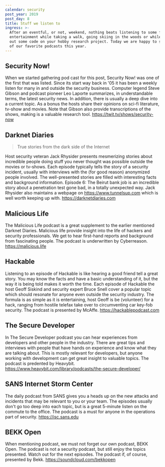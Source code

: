 ```yaml
---
calendar: security
post_year: 2019
post_day: 8
title: Stuff we listen to
ingress: >-
  After an eventful, or not, weekend, nothing beats listening to some fine
  entertainment while taking a walk, going skiing in the woods or while cranking
  out some code on your hobby research project. Today we are happy to share some
  of our favorite podcasts this year.
---
```

## Security Now!

When we started gathering pod cast for this post, Security Now! was one of the first that was listed. Since its start way back in '05 it has been a weekly listen for many in and outside the security business. Computer legend Steve Gibson and podcast pioneer Leo Laporte summarizes, in understandable terms, the latest security news. In addition, there is usually a deep dive into a current topic. As a bonus the hosts share their opinions on sci-fi literature, tv-show and movies. Note that Gibson also provide transcriptions of the shows, making is a valuable research tool. https://twit.tv/shows/security-now

## Darknet Diaries

> True stories from the dark side of the Internet

Host security veteran Jack Rhysider presents mesmerizing stories about incredible people doing stuff you never thought was possible outside the movies or tv-shows. Each episode typically tells the story of a security incident, usually with interviews with the (for good reason) anonymized people involved. The well-presented stories are filled with interesting facts and background information. Episode 6: The Beirut bank job is an incredible story about a penetration test gone bad, in a totally unexpected way. Jack Rhysider also maintains a webpage on <https://www.tunnelsup.com> which is well worth keeping up with. <https://darknetdiaries.com>

## Malicious Life

The Malicious Life podcast is a great supplement to the earlier mentioned Darknet Diaries. Malicious life provide insight into the life of hackers and security professionals. We get to hear first-hand reports and background from fascinating people. The podcast is underwritten by Cyberreason. <https://malicious.life>

## Hackable

Listening to an episode of Hackable is like hearing a good friend tell a great story. You may know the facts and have a basic understanding of it, but the way it is being told makes it worth the time. Each episode of Hackable the host Geoff Siskind and security expert Bruce Snell cover a popular topic which should resonate for anyone even outside the security industry. The formula is as simple as it is entertaining, host Geoff is be (volunteer) for a hack, ranging from hostile telefax take over to circumventing car key-fob security. The podcast is presented by McAffe. <https://hackablepodcast.com>

## The Secure Developer

In The Secure Developer podcast you can hear experiences from developers and other people in the industry. There are great tips and interviews with people that have hands on experience and know what they are talking about. This is mostly relevant for developers, but anyone working with development can get great insight to valuable topics. The podcast is predented by Heavybit. <https://www.heavybit.com/library/podcasts/the-secure-developer/> 

## SANS Internet Storm Center

The daily podcast from SANS gives you a heads up on the new attacks and incidents that may be relevant to you or your team. The episodes usually don't go too deep into each topic, but is a great 5-minute listen on the commute to the office. The podcast is a must for anyone in the operations part of security. <https://isc.sans.edu>

## BEKK Open

When mentioning podcast, we must not forget our own podcast, BEKK Open. The podcast is not a security podcast, but still enjoy the topics presented. Watch out for the next episodes. The podcast if, of course, presented by Bekk. <https://soundcloud.com/bekkopen>

